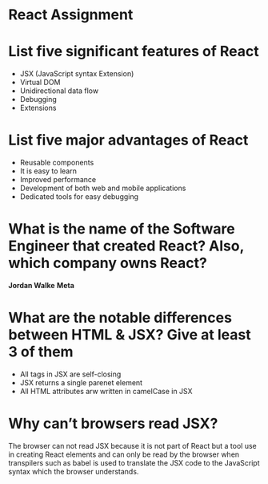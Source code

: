 # React Assignment

# List five significant features of React
- JSX (JavaScript syntax Extension)
- Virtual DOM
- Unidirectional data flow
- Debugging
- Extensions

# List five major advantages of React
- Reusable components
- It is easy to learn
- Improved performance
- Development of both web and mobile applications
- Dedicated tools for easy debugging

# What is the name of the Software Engineer that created React? Also, which company owns React?

**Jordan Walke**
**Meta**

# What are the notable differences between HTML & JSX? Give at least 3 of them
- All tags in JSX are self-closing
- JSX returns a single parenet element
- All HTML attributes arw written in camelCase in JSX

# Why can’t browsers read JSX?
The browser can not read JSX because it is not part of React but a tool use in creating React elements and can only be read by the browser when transpilers such as babel is used to translate the JSX code to the JavaScript syntax which the browser understands.